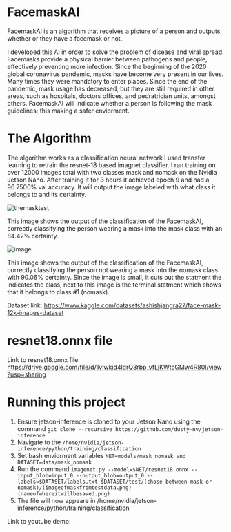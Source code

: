 # FacemaskAI

FacemaskAI is an algorithm that receives a picture of a person and outputs whether or they have a facemask or not.

I developed this AI in order to solve the problem of disease and viral spread. Facemasks provide a physical barrier between pathogens and people, effectively preventing more infection. Since the beginning of the 2020 global coronavirus pandemic, masks have become very present in our lives. Many times they were mandatory to enter places. Since the end of the pandemic, mask usage has decreased, but they are still required in other areas, such as hospitals, doctors offices, and pedratrician units, amongst others. FacemaskAI will indicate whether a person is following the mask guidelines; this making a safer enviorment.

# The Algorithm

The algorithm works as a classification neural network I used transfer learning to retrain the resnet-18 based imagnet classifier. I ran training on over 12000 images total with two classes mask and nomask on the Nvidia Jetson Nano. After training it for 3 hours it achieved epoch 9 and had a 96.7500% val accuracy. It will output the image labeled with what class it belongs to and its certainty.


![themasktest](https://github.com/user-attachments/assets/1f5584bf-464a-49b6-bad4-4b24298f52d9)

This image shows the output of the classification of the FacemaskAI, correctly classifying the person wearing a mask into the mask class with an 84.42% certainty.

![image](https://github.com/user-attachments/assets/01071dec-611f-424a-93db-aef31e136d80)

This image shows the output of the classification of the FacemaskAI, correctly classifying the person not wearing a mask into the nomask class with 90.06% certainty. Since the image is small, it cuts out the statment the indicates the class, next to this image is the terminal statment which shows that it belongs to class #1 (nomask).

Dataset link: https://www.kaggle.com/datasets/ashishjangra27/face-mask-12k-images-dataset

# resnet18.onnx file

Link to resnet18.onnx file: https://drive.google.com/file/d/1vlwkid4ldrQ3rbp_vfLjKWtcGMw4R80l/view?usp=sharing

# Running this project

1. Ensure jetson-inference is cloned to your Jetson Nano using the command `git clone --recursive https://github.com/dusty-nv/jetson-inference`
2.  Navigate to the `/home/nvidia/jetson-inference/python/training/classification`
3. Set bash enviorment variables `NET=models/mask_nomask and DATASET=data/mask_nomask`
4. Run the command `imagenet.py --model=$NET/resnet18.onnx --input_blob=input_0 --output_blob=output_0 --labels=$DATASET/labels.txt $DATASET/test/(chose between mask or nomask)/(imageofmaskfromtestdata.png) (nameofwhereitwillbesaved.png)`
5. The file will now appeare in /home/nvidia/jetson-inference/python/training/classification

Link to youtube demo:
